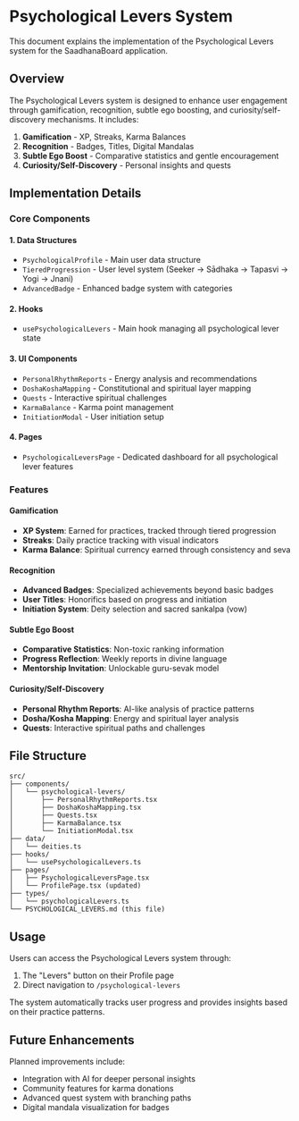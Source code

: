 # Psychological Levers System

This document explains the implementation of the Psychological Levers system for the SaadhanaBoard application.

## Overview

The Psychological Levers system is designed to enhance user engagement through gamification, recognition, subtle ego boosting, and curiosity/self-discovery mechanisms. It includes:

1. **Gamification** - XP, Streaks, Karma Balances
2. **Recognition** - Badges, Titles, Digital Mandalas
3. **Subtle Ego Boost** - Comparative statistics and gentle encouragement
4. **Curiosity/Self-Discovery** - Personal insights and quests

## Implementation Details

### Core Components

#### 1. Data Structures
- `PsychologicalProfile` - Main user data structure
- `TieredProgression` - User level system (Seeker → Sādhaka → Tapasvi → Yogi → Jnani)
- `AdvancedBadge` - Enhanced badge system with categories

#### 2. Hooks
- `usePsychologicalLevers` - Main hook managing all psychological lever state

#### 3. UI Components
- `PersonalRhythmReports` - Energy analysis and recommendations
- `DoshaKoshaMapping` - Constitutional and spiritual layer mapping
- `Quests` - Interactive spiritual challenges
- `KarmaBalance` - Karma point management
- `InitiationModal` - User initiation setup

#### 4. Pages
- `PsychologicalLeversPage` - Dedicated dashboard for all psychological lever features

### Features

#### Gamification
- **XP System**: Earned for practices, tracked through tiered progression
- **Streaks**: Daily practice tracking with visual indicators
- **Karma Balance**: Spiritual currency earned through consistency and seva

#### Recognition
- **Advanced Badges**: Specialized achievements beyond basic badges
- **User Titles**: Honorifics based on progress and initiation
- **Initiation System**: Deity selection and sacred sankalpa (vow)

#### Subtle Ego Boost
- **Comparative Statistics**: Non-toxic ranking information
- **Progress Reflection**: Weekly reports in divine language
- **Mentorship Invitation**: Unlockable guru-sevak model

#### Curiosity/Self-Discovery
- **Personal Rhythm Reports**: AI-like analysis of practice patterns
- **Dosha/Kosha Mapping**: Energy and spiritual layer analysis
- **Quests**: Interactive spiritual paths and challenges

## File Structure

```
src/
├── components/
│   └── psychological-levers/
│       ├── PersonalRhythmReports.tsx
│       ├── DoshaKoshaMapping.tsx
│       ├── Quests.tsx
│       ├── KarmaBalance.tsx
│       └── InitiationModal.tsx
├── data/
│   └── deities.ts
├── hooks/
│   └── usePsychologicalLevers.ts
├── pages/
│   ├── PsychologicalLeversPage.tsx
│   └── ProfilePage.tsx (updated)
├── types/
│   └── psychologicalLevers.ts
└── PSYCHOLOGICAL_LEVERS.md (this file)
```

## Usage

Users can access the Psychological Levers system through:
1. The "Levers" button on their Profile page
2. Direct navigation to `/psychological-levers`

The system automatically tracks user progress and provides insights based on their practice patterns.

## Future Enhancements

Planned improvements include:
- Integration with AI for deeper personal insights
- Community features for karma donations
- Advanced quest system with branching paths
- Digital mandala visualization for badges